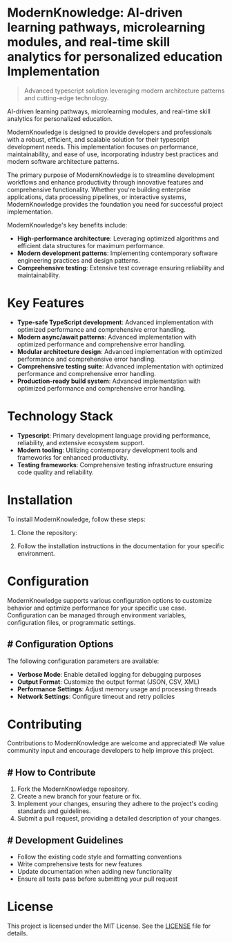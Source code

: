 <!-- fallback_ModernKnowledge_20250802094736_88594 -->

# ModernKnowledge: AI-driven learning pathways, microlearning modules, and real-time skill analytics for personalized education Implementation
> Advanced typescript solution leveraging modern architecture patterns and cutting-edge technology.

AI-driven learning pathways, microlearning modules, and real-time skill analytics for personalized education.

ModernKnowledge is designed to provide developers and professionals with a robust, efficient, and scalable solution for their typescript development needs. This implementation focuses on performance, maintainability, and ease of use, incorporating industry best practices and modern software architecture patterns.

The primary purpose of ModernKnowledge is to streamline development workflows and enhance productivity through innovative features and comprehensive functionality. Whether you're building enterprise applications, data processing pipelines, or interactive systems, ModernKnowledge provides the foundation you need for successful project implementation.

ModernKnowledge's key benefits include:

* **High-performance architecture**: Leveraging optimized algorithms and efficient data structures for maximum performance.
* **Modern development patterns**: Implementing contemporary software engineering practices and design patterns.
* **Comprehensive testing**: Extensive test coverage ensuring reliability and maintainability.

# Key Features

* **Type-safe TypeScript development**: Advanced implementation with optimized performance and comprehensive error handling.
* **Modern async/await patterns**: Advanced implementation with optimized performance and comprehensive error handling.
* **Modular architecture design**: Advanced implementation with optimized performance and comprehensive error handling.
* **Comprehensive testing suite**: Advanced implementation with optimized performance and comprehensive error handling.
* **Production-ready build system**: Advanced implementation with optimized performance and comprehensive error handling.

# Technology Stack

* **Typescript**: Primary development language providing performance, reliability, and extensive ecosystem support.
* **Modern tooling**: Utilizing contemporary development tools and frameworks for enhanced productivity.
* **Testing frameworks**: Comprehensive testing infrastructure ensuring code quality and reliability.

# Installation

To install ModernKnowledge, follow these steps:

1. Clone the repository:


2. Follow the installation instructions in the documentation for your specific environment.

# Configuration

ModernKnowledge supports various configuration options to customize behavior and optimize performance for your specific use case. Configuration can be managed through environment variables, configuration files, or programmatic settings.

## # Configuration Options

The following configuration parameters are available:

* **Verbose Mode**: Enable detailed logging for debugging purposes
* **Output Format**: Customize the output format (JSON, CSV, XML)
* **Performance Settings**: Adjust memory usage and processing threads
* **Network Settings**: Configure timeout and retry policies

# Contributing

Contributions to ModernKnowledge are welcome and appreciated! We value community input and encourage developers to help improve this project.

## # How to Contribute

1. Fork the ModernKnowledge repository.
2. Create a new branch for your feature or fix.
3. Implement your changes, ensuring they adhere to the project's coding standards and guidelines.
4. Submit a pull request, providing a detailed description of your changes.

## # Development Guidelines

* Follow the existing code style and formatting conventions
* Write comprehensive tests for new features
* Update documentation when adding new functionality
* Ensure all tests pass before submitting your pull request

# License

This project is licensed under the MIT License. See the [LICENSE](https://github.com/Muramatsuu/ModernKnowledge/blob/main/LICENSE) file for details.

